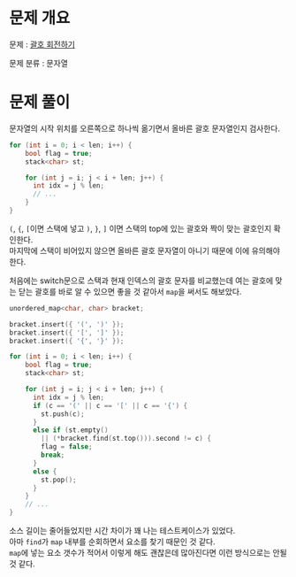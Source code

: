# 문제 개요

문제 : [괄호 회전하기](https://school.programmers.co.kr/learn/courses/30/lessons/76502?language=cpp)

문제 분류 : 문자열

# 문제 풀이

문자열의 시작 위치를 오른쪽으로 하나씩 옮기면서 올바른 괄호 문자열인지 검사한다.

```c++
for (int i = 0; i < len; i++) {
    bool flag = true;
    stack<char> st;

    for (int j = i; j < i + len; j++) {
      int idx = j % len;
      // ...
    }
}
```

`(`, `{`, `[`이면 스택에 넣고 `)`, `}`, `]` 이면 스택의 top에 있는 괄호와 짝이 맞는 괄호인지 확인한다.  
마지막에 스택이 비어있지 않으면 올바른 괄호 문자열이 아니기 때문에 이에 유의해야 한다.

처음에는 switch문으로 스택과 현재 인덱스의 괄호 문자를 비교했는데 여는 괄호에 맞는 닫는 괄호를 바로 알 수 있으면 좋을 것 같아서 `map`을 써서도 해보았다.

```c++
unordered_map<char, char> bracket;

bracket.insert({ '(', ')' });
bracket.insert({ '[', ']' });
bracket.insert({ '{', '}' });

for (int i = 0; i < len; i++) {
    bool flag = true;
    stack<char> st;

    for (int j = i; j < i + len; j++) {
      int idx = j % len;
      if (c == '(' || c == '[' || c == '{') {
        st.push(c);
      }
      else if (st.empty()
        || (*bracket.find(st.top())).second != c) {
        flag = false;
        break;
      }
      else {
        st.pop();
      }
    }
    // ...
}
```

소스 길이는 줄어들었지만 시간 차이가 꽤 나는 테스트케이스가 있었다.  
아마 `find`가 `map` 내부를 순회하면서 요소를 찾기 때문인 것 같다.  
`map`에 넣는 요소 갯수가 적어서 이렇게 해도 괜찮은데 많아진다면 이런 방식으로는 안될 것 같다.
